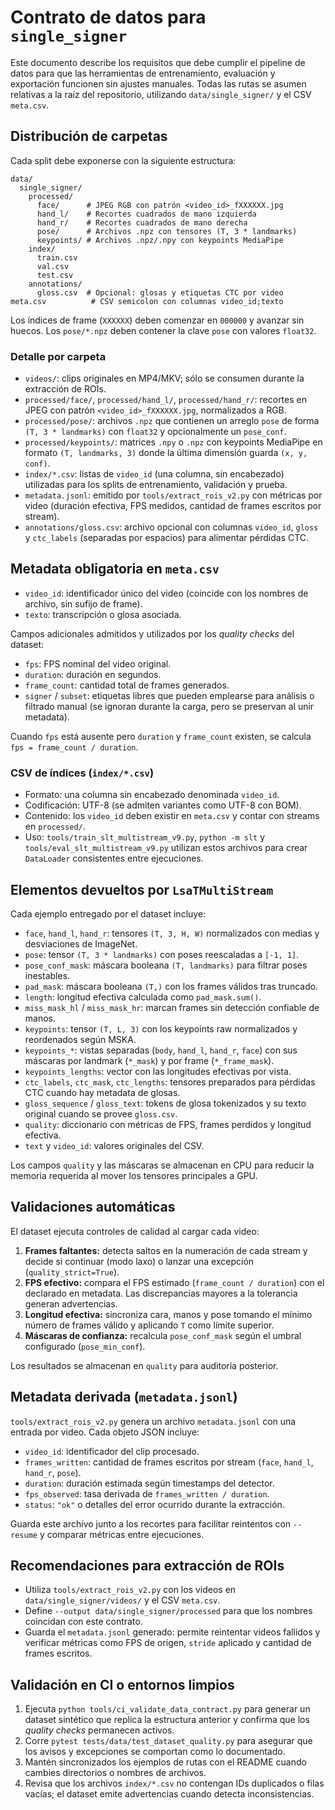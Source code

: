 # Contrato de datos para `single_signer`

Este documento describe los requisitos que debe cumplir el pipeline de datos
para que las herramientas de entrenamiento, evaluación y exportación funcionen
sin ajustes manuales. Todas las rutas se asumen relativas a la raíz del
repositorio, utilizando `data/single_signer/` y el CSV `meta.csv`.

## Distribución de carpetas

Cada split debe exponerse con la siguiente estructura:

```text
data/
  single_signer/
    processed/
      face/      # JPEG RGB con patrón <video_id>_fXXXXXX.jpg
      hand_l/    # Recortes cuadrados de mano izquierda
      hand_r/    # Recortes cuadrados de mano derecha
      pose/      # Archivos .npz con tensores (T, 3 * landmarks)
      keypoints/ # Archivos .npz/.npy con keypoints MediaPipe
    index/
      train.csv
      val.csv
      test.csv
    annotations/
      gloss.csv  # Opcional: glosas y etiquetas CTC por video
meta.csv          # CSV semicolon con columnas video_id;texto
```

Los índices de frame (`XXXXXX`) deben comenzar en `000000` y avanzar sin huecos.
Los `pose/*.npz` deben contener la clave `pose` con valores `float32`.

### Detalle por carpeta

- `videos/`: clips originales en MP4/MKV; sólo se consumen durante la extracción
  de ROIs.
- `processed/face/`, `processed/hand_l/`, `processed/hand_r/`: recortes en JPEG
  con patrón `<video_id>_fXXXXXX.jpg`, normalizados a RGB.
- `processed/pose/`: archivos `.npz` que contienen un arreglo `pose` de forma
  `(T, 3 * landmarks)` con `float32` y opcionalmente un `pose_conf`.
- `processed/keypoints/`: matrices `.npy` o `.npz` con keypoints MediaPipe en
  formato `(T, landmarks, 3)` donde la última dimensión guarda `(x, y, conf)`.
- `index/*.csv`: listas de `video_id` (una columna, sin encabezado) utilizadas
  para los splits de entrenamiento, validación y prueba.
- `metadata.jsonl`: emitido por `tools/extract_rois_v2.py` con métricas por
  video (duración efectiva, FPS medidos, cantidad de frames escritos por stream).
- `annotations/gloss.csv`: archivo opcional con columnas `video_id`, `gloss` y
  `ctc_labels` (separadas por espacios) para alimentar pérdidas CTC.

## Metadata obligatoria en `meta.csv`

- `video_id`: identificador único del video (coincide con los nombres de
  archivo, sin sufijo de frame).
- `texto`: transcripción o glosa asociada.

Campos adicionales admitidos y utilizados por los *quality checks* del dataset:

- `fps`: FPS nominal del video original.
- `duration`: duración en segundos.
- `frame_count`: cantidad total de frames generados.
- `signer` / `subset`: etiquetas libres que pueden emplearse para análisis o
  filtrado manual (se ignoran durante la carga, pero se preservan al unir
  metadata).

Cuando `fps` está ausente pero `duration` y `frame_count` existen, se calcula
`fps = frame_count / duration`.

### CSV de índices (`index/*.csv`)

- Formato: una columna sin encabezado denominada `video_id`.
- Codificación: UTF-8 (se admiten variantes como UTF-8 con BOM).
- Contenido: los `video_id` deben existir en `meta.csv` y contar con streams en
  `processed/`.
- Uso: `tools/train_slt_multistream_v9.py`, `python -m slt` y
  `tools/eval_slt_multistream_v9.py` utilizan estos archivos para crear
  `DataLoader` consistentes entre ejecuciones.

## Elementos devueltos por `LsaTMultiStream`

Cada ejemplo entregado por el dataset incluye:

- `face`, `hand_l`, `hand_r`: tensores `(T, 3, H, W)` normalizados con medias y
  desviaciones de ImageNet.
- `pose`: tensor `(T, 3 * landmarks)` con poses reescaladas a `[-1, 1]`.
- `pose_conf_mask`: máscara booleana `(T, landmarks)` para filtrar poses
  inestables.
- `pad_mask`: máscara booleana `(T,)` con los frames válidos tras truncado.
- `length`: longitud efectiva calculada como `pad_mask.sum()`.
- `miss_mask_hl` / `miss_mask_hr`: marcan frames sin detección confiable de
  manos.
- `keypoints`: tensor `(T, L, 3)` con los keypoints raw normalizados y
  reordenados según MSKA.
- `keypoints_*`: vistas separadas (`body`, `hand_l`, `hand_r`, `face`) con sus
  máscaras por landmark (`*_mask`) y por frame (`*_frame_mask`).
- `keypoints_lengths`: vector con las longitudes efectivas por vista.
- `ctc_labels`, `ctc_mask`, `ctc_lengths`: tensores preparados para pérdidas
  CTC cuando hay metadata de glosas.
- `gloss_sequence` / `gloss_text`: tokens de glosa tokenizados y su texto
  original cuando se provee `gloss.csv`.
- `quality`: diccionario con métricas de FPS, frames perdidos y longitud
  efectiva.
- `text` y `video_id`: valores originales del CSV.

Los campos `quality` y las máscaras se almacenan en CPU para reducir la memoria
requerida al mover los tensores principales a GPU.

## Validaciones automáticas

El dataset ejecuta controles de calidad al cargar cada video:

1. **Frames faltantes:** detecta saltos en la numeración de cada stream y decide
   si continuar (modo laxo) o lanzar una excepción (`quality_strict=True`).
2. **FPS efectivo:** compara el FPS estimado (`frame_count / duration`) con el
   declarado en metadata. Las discrepancias mayores a la tolerancia generan
   advertencias.
3. **Longitud efectiva:** sincroniza cara, manos y pose tomando el mínimo número
   de frames válido y aplicando `T` como límite superior.
4. **Máscaras de confianza:** recalcula `pose_conf_mask` según el umbral
   configurado (`pose_min_conf`).

Los resultados se almacenan en `quality` para auditoría posterior.

## Metadata derivada (`metadata.jsonl`)

`tools/extract_rois_v2.py` genera un archivo `metadata.jsonl` con una entrada por
video. Cada objeto JSON incluye:

- `video_id`: identificador del clip procesado.
- `frames_written`: cantidad de frames escritos por stream (`face`, `hand_l`,
  `hand_r`, `pose`).
- `duration`: duración estimada según timestamps del detector.
- `fps_observed`: tasa derivada de `frames_written / duration`.
- `status`: `"ok"` o detalles del error ocurrido durante la extracción.

Guarda este archivo junto a los recortes para facilitar reintentos con
`--resume` y comparar métricas entre ejecuciones.

## Recomendaciones para extracción de ROIs

- Utiliza `tools/extract_rois_v2.py` con los videos en
  `data/single_signer/videos/` y el CSV `meta.csv`.
- Define `--output data/single_signer/processed` para que los nombres coincidan
  con este contrato.
- Guarda el `metadata.jsonl` generado: permite reintentar videos fallidos y
  verificar métricas como FPS de origen, `stride` aplicado y cantidad de frames
  escritos.

## Validación en CI o entornos limpios

1. Ejecuta `python tools/ci_validate_data_contract.py` para generar un dataset
   sintético que replica la estructura anterior y confirma que los *quality
   checks* permanecen activos.
2. Corre `pytest tests/data/test_dataset_quality.py` para asegurar que los
   avisos y excepciones se comportan como lo documentado.
3. Mantén sincronizados los ejemplos de rutas con el README cuando cambies
   directorios o nombres de archivos.
4. Revisa que los archivos `index/*.csv` no contengan IDs duplicados o filas
   vacías; el dataset emite advertencias cuando detecta inconsistencias.
